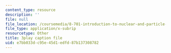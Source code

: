 ```yaml
---
content_type: resource
description: ''
file: null
file_location: /coursemedia/8-701-introduction-to-nuclear-and-particle-physics-fall-2020/e7bb033dc95e45d1edfd87b137308782_I5yQgNyBYb8.srt
file_type: application/x-subrip
resourcetype: Other
title: 3play caption file
uid: e7bb033d-c95e-45d1-edfd-87b137308782
---
```

